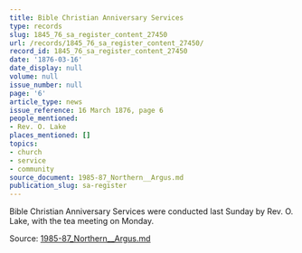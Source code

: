 ```yaml
---
title: Bible Christian Anniversary Services
type: records
slug: 1845_76_sa_register_content_27450
url: /records/1845_76_sa_register_content_27450/
record_id: 1845_76_sa_register_content_27450
date: '1876-03-16'
date_display: null
volume: null
issue_number: null
page: '6'
article_type: news
issue_reference: 16 March 1876, page 6
people_mentioned:
- Rev. O. Lake
places_mentioned: []
topics:
- church
- service
- community
source_document: 1985-87_Northern__Argus.md
publication_slug: sa-register
---
```


Bible Christian Anniversary Services were conducted last Sunday by Rev. O. Lake, with the tea meeting on Monday.

Source: [1985-87_Northern__Argus.md](/downloads/markdown/1985-87_Northern__Argus.md)
